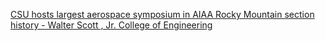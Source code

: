 [CSU hosts largest aerospace symposium in AIAA Rocky Mountain section history - Walter Scott , Jr. College of Engineering](https://qi.tc/qi/120290)